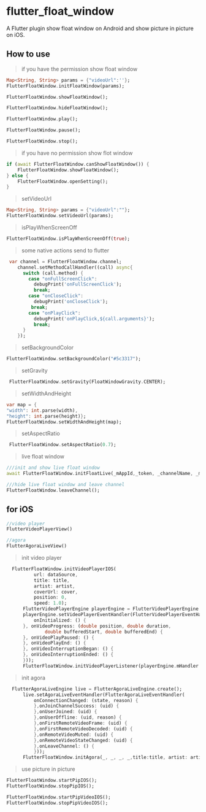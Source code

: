 # flutter_float_window

A Flutter plugin show float window on Android and show picture in picture on iOS.

## How to use

> if you have the permission show float window

```dart
Map<String, String> params = {"videoUrl":''};
FlutterFloatWindow.initFloatWindow(params);

FlutterFloatWindow.showFloatWindow();

FlutterFloatWindow.hideFloatWindow();

FlutterFloatWindow.play();

FlutterFloatWindow.pause();

FlutterFloatWindow.stop();

```

> if you have no permission show flot window

```dart
if (await FlutterFloatWindow.canShowFloatWindow()) {
    FlutterFloatWindow.showFloatWindow();
} else {
    FlutterFloatWindow.openSetting();
}
```

> setVideoUrl

```dart
Map<String, String> params = {"videoUrl":""};
FlutterFloatWindow.setVideoUrl(params);
```

> isPlayWhenScreenOff

```dart 
FlutterFloatWindow.isPlayWhenScreenOff(true);

```

> some native actions send to flutter

```dart
 var channel = FlutterFloatWindow.channel;
    channel.setMethodCallHandler((call) async{
      switch (call.method) {
        case "onFullScreenClick":
          debugPrint('onFullScreenClick');
          break;
        case "onCloseClick":
          debugPrint('onCloseClick');
         break;
        case "onPlayClick":
          debugPrint('onPlayClick,${call.arguments}');
          break;
      }
    });

```

> setBackgroundColor

```dart
FlutterFloatWindow.setBackgroundColor("#5c3317");
```

> setGravity

```dart
 FlutterFloatWindow.setGravity(FloatWindowGravity.CENTER);
```
> setWidthAndHeight
```dart
var map = {
"width": int.parse(width),
"height": int.parse(height)};
FlutterFloatWindow.setWidthAndHeight(map);
```
> setAspectRatio
```dart
 FlutterFloatWindow.setAspectRatio(0.7);
```
> live float window
```dart
///init and show live float window
await FlutterFloatWindow.initFloatLive(_mAppId,_token, _channelName, _mOptionalUid);

///hide live float window and leave channel
FlutterFloatWindow.leaveChannel();
```
## for iOS

```dart
//video player
FlutterVideoPlayerView()

//agora
FlutterAgoraLiveView()
```
> init video player
```dart
  FlutterFloatWindow.initVideoPlayerIOS(
          url: dataSource,
          title: title,
          artist: artist,
          coverUrl: cover,
          position: 0,
          speed: 1.0);
      FlutterVideoPlayerEngine playerEngine = FlutterVideoPlayerEngine.create();
      playerEngine.setVideoPlayerEventHandler(FlutterVideoPlayerEventHandler(
          onInitialized: () {
      }, onVideoProgress: (double position, double duration,
              double bufferedStart, double bufferedEnd) {
      }, onVideoPlayPaused: () {
      }, onVideoPlayEnd: () {
      }, onVideoInterruptionBegan: () {
      }, onVideoInterruptionEnded: () {
      }));
      FlutterFloatWindow.initVideoPlayerListener(playerEngine.mHandler!);
```
> init agora
```dart
  FlutterAgoraLiveEngine live = FlutterAgoraLiveEngine.create();
      live.setAgoraLiveEventHandler(FlutterAgoraLiveEventHandler(
          onConnectionChanged: (state, reason) {
          },onJoinChannelSuccess: (uid) {
          },onUserJoined: (uid) {
          },onUserOffline: (uid, reason) {
          },onFirstRemoteVideoFrame: (uid) { 
          },onFirstRemoteVideoDecoded: (uid) {
          },onRemoteVideoMuted: (uid) {
          },onRemoteVideoStateChanged: (uid) {
          },onLeaveChannel: () {
          }));
      FlutterFloatWindow.initAgora(_, _, _, _,title:title, artist: artist, coverUrl:cover);
```
> use picture in picture

```dart
FlutterFloatWindow.startPipIOS();
FlutterFloatWindow.stopPipIOS();

FlutterFloatWindow.startPipVideoIOS();
FlutterFloatWindow.stopPipVideoIOS();
```